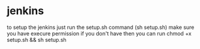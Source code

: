 # jenkins
to setup the jenkins just run the setup.sh command (sh setup.sh) make sure you have execure permission if you don't have
then you can run chmod +x setup.sh && sh setup.sh

